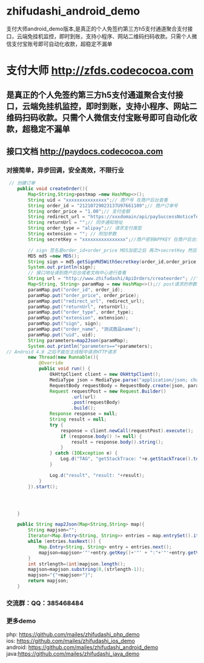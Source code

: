 # zhifudashi_android_demo
支付大师android_demo版本,是真正的个人免签约第三方h5支付通道聚合支付接口，云端免挂机监控，即时到账，支持小程序、网站二维码扫码收款。只需个人微信支付宝账号即可自动化收款，超稳定不漏单
# 支付大师 http://zfds.codecocoa.com
## 是真正的个人免签约第三方h5支付通道聚合支付接口，云端免挂机监控，即时到账，支持小程序、网站二维码扫码收款。只需个人微信支付宝账号即可自动化收款，超稳定不漏单

## 接口文档  http://paydocs.codecocoa.com


### 对接简单，异步回调，安全高效，不限行业


``` java
 // 创建订单
    public void createOrder(){
        Map<String,String>postmap =new HashMap<>();
        String uid = "xxxxxxxxxxxxxxx";// 商户号 在商户后台查看
        String order_id = "21210729023137U97661109";// 商户订单号
        String order_price = "1.00";// 支付金额
        String redirect_url = "https://xxxdomain/api/paySuccessNoticeTest";// 填写您的接收支付成功的异步通知地址
        String returnUrl = "";// 同步通知地址
        String order_type = "alipay";// 请求支付类型
        String extension = ""; // 附加参数
        String secretKey = "xxxxxxxxxxxxxxxx";//商户密钥APPKEY 在商户后台查看

        // sign 签名是order_id+order_price MD5加密之后 再次+secretKey 然后再次MD5
        MD5 md5 =new MD5();
        String sign = md5.getSignMd5WithSecretkey(order_id,order_price,secretKey);
        System.out.println(sign);
        // 接口地址请到商户后台或者文档中心进行查看
        String url = "http://www.zhifudashi/ApiOrders/createorder"; //"http://www.zhifudashi/ApiOrders/createorder";// 发起订单地址
        Map<String, String> paramMap = new HashMap<>();// post请求的参数
        paramMap.put("order_id", order_id);
        paramMap.put("order_price", order_price);
        paramMap.put("redirect_url", redirect_url);
        paramMap.put("returnUrl", returnUrl);
        paramMap.put("order_type", order_type);
        paramMap.put("extension", extension);
        paramMap.put("sign", sign);
        paramMap.put("order_name", "测试商品name");
        paramMap.put("uid", uid);
        String parameters=map2Json(paramMap);
        System.out.println("parameters=="+parameters);
// Android 4.0 之后不能在主线程中请求HTTP请求
        new Thread(new Runnable(){
            @Override
            public void run() {
                OkHttpClient client = new OkHttpClient();
                MediaType json = MediaType.parse("application/json; charset=utf-8");
                RequestBody requestBody = RequestBody.create(json, parameters);
                Request requestPost = new Request.Builder()
                        .url(url)
                        .post(requestBody)
                        .build();
                Response response = null;
                String result = null;
                try {
                    response = client.newCall(requestPost).execute();
                    if (response.body() != null) {
                        result = response.body().string();
                    }
                } catch (IOException e) {
                    Log.d("TAG", "getStackTrace: "+e.getStackTrace().toString());
                }

                Log.d("result", "result: "+result);
            }
        }).start();




    }

    public String map2Json(Map<String,String> map){
        String mapjson="";
        Iterator<Map.Entry<String, String>> entries = map.entrySet().iterator();
        while (entries.hasNext()) {
            Map.Entry<String, String> entry = entries.next();
            mapjson=mapjson+'"'+entry.getKey()+'"' + ":"+'"'+entry.getValue()+'"'+",";
        }
        int strlength=(int)mapjson.length();
        mapjson=mapjson.substring(0,(strlength-1));
        mapjson="{"+mapjson+"}";
        return mapjson;
    }

```

### 交流群：QQ：385468484

### 更多demo
php:   https://github.com/mailes/zhifudashi_php_demo  
ios: https://github.com/mailes/zhifudashi_ios_demo    
android: https://github.com/mailes/zhifudashi_android_demo   
java:https://github.com/mailes/zhifudashi_java_demo   


